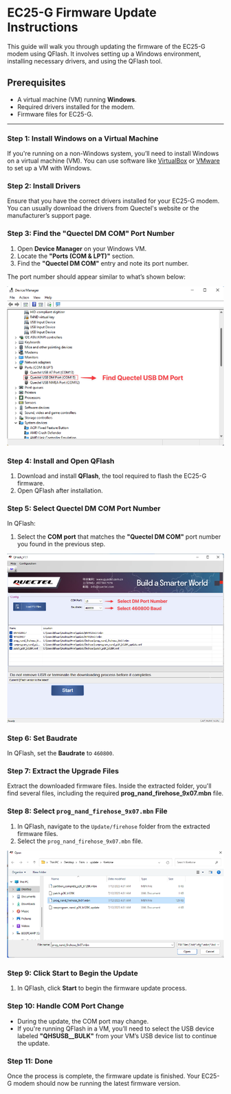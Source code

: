 # EC25-G Firmware Update Instructions

This guide will walk you through updating the firmware of the EC25-G modem using QFlash. It involves setting up a Windows environment, installing necessary drivers, and using the QFlash tool.

## Prerequisites
- A virtual machine (VM) running **Windows**.
- Required drivers installed for the modem.
- Firmware files for EC25-G.

---

### Step 1: Install Windows on a Virtual Machine
If you're running on a non-Windows system, you’ll need to install Windows on a virtual machine (VM). You can use software like [VirtualBox](https://www.virtualbox.org/) or [VMware](https://www.vmware.com/) to set up a VM with Windows.

### Step 2: Install Drivers
Ensure that you have the correct drivers installed for your EC25-G modem. You can usually download the drivers from Quectel's website or the manufacturer’s support page.

### Step 3: Find the "Quectel DM COM" Port Number
1. Open **Device Manager** on your Windows VM.
2. Locate the **"Ports (COM & LPT)"** section.
3. Find the **"Quectel DM COM"** entry and note its port number.

The port number should appear similar to what’s shown below:

![Find DM Port](images/Find_Port.png)

### Step 4: Install and Open QFlash
1. Download and install **QFlash**, the tool required to flash the EC25-G firmware.
2. Open QFlash after installation.

### Step 5: Select Quectel DM COM Port Number
In QFlash:
1. Select the **COM port** that matches the **"Quectel DM COM"** port number you found in the previous step.

![Select DM Port](images/Select_Port.png)

### Step 6: Set Baudrate
In QFlash, set the **Baudrate** to `460800`.

### Step 7: Extract the Upgrade Files
Extract the downloaded firmware files. Inside the extracted folder, you'll find several files, including the required **prog_nand_firehose_9x07.mbn** file.

### Step 8: Select `prog_nand_firehose_9x07.mbn` File
1. In QFlash, navigate to the `Update/firehose` folder from the extracted firmware files.
2. Select the `prog_nand_firehose_9x07.mbn` file.

![Select File](images/Select_file.png)

### Step 9: Click Start to Begin the Update
1. In QFlash, click **Start** to begin the firmware update process.

### Step 10: Handle COM Port Change
- During the update, the COM port may change.
- If you're running QFlash in a VM, you’ll need to select the USB device labeled **"QHSUSB__BULK"** from your VM’s USB device list to continue the update.

### Step 11: Done
Once the process is complete, the firmware update is finished. Your EC25-G modem should now be running the latest firmware version.
